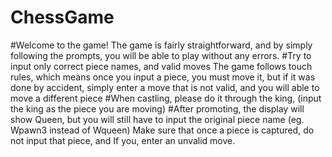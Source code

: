 # ChessGame
#Welcome to the game!
The game is fairly straightforward, and by simply following the prompts, you will be able to play without any errors. 
#Try to input only correct piece names, and valid moves
The game follows touch rules, which means once you input a piece, you must move it, but if it was done by accident, simply enter a move that is not valid, and you will able to move a different piece
#When castling, please do it through the king, (input the king as the piece you are moving)
#After promoting, the display will show Queen, but you will still have to input the original piece name (eg. Wpawn3 instead of Wqueen)
Make sure that once a piece is captured, do not input that piece, and If you, enter an unvalid move.
